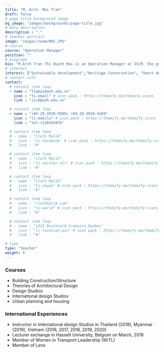```yaml
---
title: "M. Arch. Mai Tran"
draft: false
# page title background image
bg_image: "images/backgrounds/page-title.jpg"
# meta description
description : "."
# teacher portrait
image: "images/team/MAI.JPG"
# course
course: "Operation Manager"
position: ""
# biograph
bio: "M.Arch Tran Thi Quynh Mai is an Operation Manager at ISCM. She graduated from University of Architecture Ho Chi Minh city with master degree in Architecture (2013). After graduation, she has worked for Ton Duc Thang university as well as Architectural lecturer in 6 years. Her interests in research focuses on architecture and urban fields especially smart design, urban design, landscape architecture, sustainable development and smart city."
# interest
interest: ["Sustainable development","Heritage Conservation", "Smart design"]
# contact info
contact:
  # contact item loop
  - name : "ttqmai@ueh.edu.vn"
    icon : "ti-email" # icon pack : https://themify.me/themify-icons
    link : "iscm@ueh.edu.vn"

  # contact item loop
  - name : "+84-28-3930-9589/ +84-28-3930-9269"
    icon : "ti-mobile" # icon pack : https://themify.me/themify-icons
    link : "tel:+120345876"

  # contact item loop
  # - name : "Clark Malik"
  #   icon : "ti-facebook" # icon pack : https://themify.me/themify-icons
  #   link : "#"

  # contact item loop
  # - name : "Clark Malik"
  #   icon : "ti-twitter-alt" # icon pack : https://themify.me/themify-icons
  #   link : "#"

  # contact item loop
  # - name : "Clark Malik"
  #   icon : "ti-skype" # icon pack : https://themify.me/themify-icons
  #   link : "#"

  # contact item loop
  # - name : "clarkmalik.com"
  #   icon : "ti-world" # icon pack : https://themify.me/themify-icons
  #   link : "#"

  # contact item loop
  # - name : "1313 Boulevard Cremazie,Quebec"
  #   icon : "ti-location-pin" # icon pack : https://themify.me/themify-icons
  #   link : "#"

# type
type: "teacher"
weight: 8
---
```


### Courses
* Building Construction/Structure
* Theories of Architectural Design
* Design Studios
* International design Studios
* Urban planning and housing


### International Experiences
* Instructor in International design Studios in Thailand (2018), Myanmar (2019), Vietnam (2016, 2017, 2018, 2019, 2020)
* Lecturer exchange in Hasselt University, Belgium on March, 2018
* Member of Women in Transport Leadership (WiTL)
* Member of Lens

